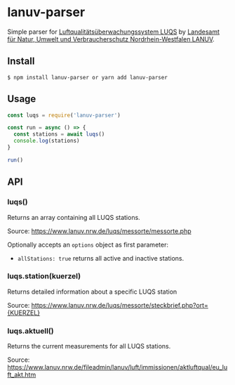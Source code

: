 # lanuv-parser

Simple parser for [Luftqualitätsüberwachungssystem LUQS](https://www.lanuv.nrw.de/umwelt/luft/luftueberwachung/luftqualitaetsueber-wachungssystem-luqs) by [Landesamt für Natur, Umwelt und Verbraucherschutz Nordrhein-Westfalen LANUV](https://www.lanuv.nrw.de/).

## Install

```
$ npm install lanuv-parser or yarn add lanuv-parser
```

## Usage
```js
const luqs = require('lanuv-parser')

const run = async () => {
  const stations = await luqs()
  console.log(stations)
}

run()

```

## API

### luqs()
Returns an array containing all LUQS stations.

Source: https://www.lanuv.nrw.de/luqs/messorte/messorte.php

Optionally accepts an `options` object as first parameter:

- `allStations: true` returns all active and inactive stations.

### luqs.station(kuerzel)
Returns detailed information about a specific LUQS station

Source: https://www.lanuv.nrw.de/luqs/messorte/steckbrief.php?ort={KUERZEL}

### luqs.aktuell()

Returns the current measurements for all LUQS stations.

Source: https://www.lanuv.nrw.de/fileadmin/lanuv/luft/immissionen/aktluftqual/eu_luft_akt.htm